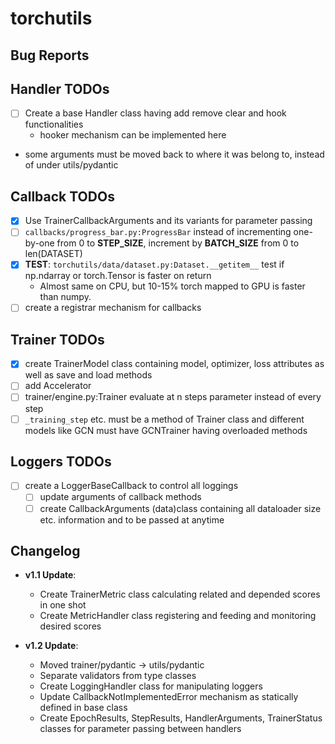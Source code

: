 # torchutils

## Bug Reports

## Handler TODOs
- [ ] Create a base Handler class having add remove clear and hook functionalities
    -	hooker mechanism can be implemented here
- some arguments must be moved back to where it was belong to, instead of under utils/pydantic

## Callback TODOs
- [x] Use TrainerCallbackArguments and its variants for parameter passing
- [ ] `callbacks/progress_bar.py:ProgressBar` instead of incrementing one-by-one from 0 to **STEP_SIZE**, increment by **BATCH_SIZE** from 0 to len(DATASET)
- [x] **TEST**: `torchutils/data/dataset.py:Dataset.__getitem__` test if np.ndarray or torch.Tensor is faster on return
    - Almost same on CPU, but 10-15% torch mapped to GPU is faster than numpy. 
- [ ] create a registrar mechanism for callbacks

## Trainer TODOs
- [x] create TrainerModel class containing model, optimizer, loss attributes as well as save and load methods
- [ ] add Accelerator
- [ ] trainer/engine.py:Trainer evaluate at n steps parameter instead of every step
- [ ] `_training_step` etc. must be a method of Trainer class and different models like GCN must have GCNTrainer having overloaded methods

## Loggers TODOs
- [ ] create a LoggerBaseCallback to control all loggings
    - [ ] update arguments of callback methods
	- [ ] create CallbackArguments (data)class containing all dataloader size etc. information and to be passed at anytime

## Changelog
- **v1.1 Update**:
    - Create TrainerMetric class calculating related and depended scores in one shot
    - Create MetricHandler class registering and feeding and monitoring desired scores

- **v1.2 Update**:
    - Moved trainer/pydantic -> utils/pydantic
	- Separate validators from type classes
    - Create LoggingHandler class for manipulating loggers
    - Update CallbackNotImplementedError mechanism as statically defined in base class
    - Create EpochResults, StepResults, HandlerArguments, TrainerStatus classes for parameter passing between handlers

